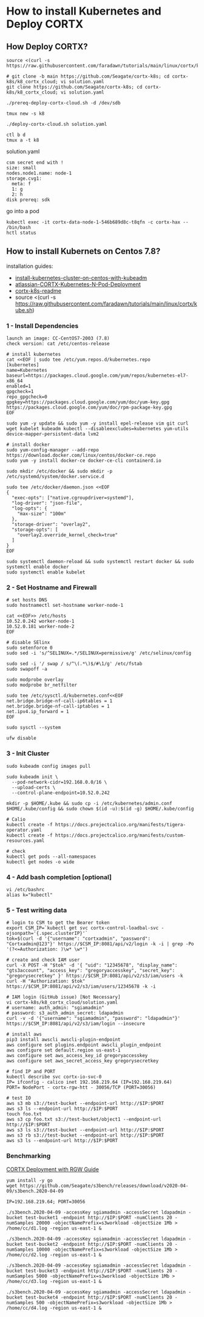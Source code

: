 # How to install Kubernetes and Deploy CORTX

## How Deploy CORTX?
```
source <(curl -s https://raw.githubusercontent.com/faradawn/tutorials/main/linux/cortx/kube.sh)

# git clone -b main https://github.com/Seagate/cortx-k8s; cd cortx-k8s/k8_cortx_cloud; vi solution.yaml
git clone https://github.com/Seagate/cortx-k8s; cd cortx-k8s/k8_cortx_cloud; vi solution.yaml

./prereq-deploy-cortx-cloud.sh -d /dev/sdb

tmux new -s k8

./deploy-cortx-cloud.sh solution.yaml

ctl b d
tmux a -t k8
```

solution.yaml
```
csm secret end with !
size: small
nodes.node1.name: node-1
storage.cvg1: 
  meta: f
  1: g
  2: h
disk prereq: sdk
```
go into a pod
```
kubectl exec -it cortx-data-node-1-546b689d8c-t8qfn -c cortx-hax -- /bin/bash
hctl status

```


## How to install Kubernets on Centos 7.8?
installation guides:
- [install-kubernetes-cluster-on-centos-with-kubeadm](https://computingforgeeks.com/install-kubernetes-cluster-on-centos-with-kubeadm/)
- [atlassian-CORTX-Kubernetes-N-Pod-Deployment](https://seagate-systems.atlassian.net/wiki/spaces/PUB/pages/754155622/CORTX+Kubernetes+N-Pod+Deployment+and+Upgrade+Document+using+Services+Framework#5.-Understanding-Management-and-S3-Endpoints-and-configuring-External-Load-balancer-service(Optional))
- [cortx-k8s-readme](https://github.com/Seagate/cortx-k8s/tree/main)
- source <(curl -s https://raw.githubusercontent.com/faradawn/tutorials/main/linux/cortx/kube.sh)

### 1 - Install Dependencies
```
launch an image: CC-CentOS7-2003 (7.8)
check version: cat /etc/centos-release

# install kubernetes 
cat <<EOF | sudo tee /etc/yum.repos.d/kubernetes.repo
[kubernetes]
name=Kubernetes
baseurl=https://packages.cloud.google.com/yum/repos/kubernetes-el7-x86_64
enabled=1
gpgcheck=1
repo_gpgcheck=0
gpgkey=https://packages.cloud.google.com/yum/doc/yum-key.gpg https://packages.cloud.google.com/yum/doc/rpm-package-key.gpg
EOF

sudo yum -y update && sudo yum -y install epel-release vim git curl wget kubelet kubeadm kubectl --disableexcludes=kubernetes yum-utils device-mapper-persistent-data lvm2

# install docker
sudo yum-config-manager --add-repo https://download.docker.com/linux/centos/docker-ce.repo
sudo yum -y install docker-ce docker-ce-cli containerd.io

sudo mkdir /etc/docker && sudo mkdir -p /etc/systemd/system/docker.service.d

sudo tee /etc/docker/daemon.json <<EOF
{
  "exec-opts": ["native.cgroupdriver=systemd"],
  "log-driver": "json-file",
  "log-opts": {
    "max-size": "100m"
  },
  "storage-driver": "overlay2",
  "storage-opts": [
    "overlay2.override_kernel_check=true"
  ]
}
EOF

sudo systemctl daemon-reload && sudo systemctl restart docker && sudo systemctl enable docker
sudo systemctl enable kubelet
```


### 2 - Set Hostname and Firewall
```
# set hosts DNS
sudo hostnamectl set-hostname worker-node-1

cat <<EOF>> /etc/hosts
10.52.0.242 worker-node-1
10.52.0.181 worker-node-2
EOF

# disable SElinx
sudo setenforce 0
sudo sed -i 's/^SELINUX=.*/SELINUX=permissive/g' /etc/selinux/config

sudo sed -i '/ swap / s/^\(.*\)$/#\1/g' /etc/fstab
sudo swapoff -a

sudo modprobe overlay
sudo modprobe br_netfilter

sudo tee /etc/sysctl.d/kubernetes.conf<<EOF
net.bridge.bridge-nf-call-ip6tables = 1
net.bridge.bridge-nf-call-iptables = 1
net.ipv4.ip_forward = 1
EOF

sudo sysctl --system

ufw disable
```

### 3 - Init Cluster
```
sudo kubeadm config images pull

sudo kubeadm init \
  --pod-network-cidr=192.168.0.0/16 \
  --upload-certs \
  --control-plane-endpoint=10.52.0.242

mkdir -p $HOME/.kube && sudo cp -i /etc/kubernetes/admin.conf $HOME/.kube/config && sudo chown $(id -u):$(id -g) $HOME/.kube/config

# Calio
kubectl create -f https://docs.projectcalico.org/manifests/tigera-operator.yaml 
kubectl create -f https://docs.projectcalico.org/manifests/custom-resources.yaml

# check
kubectl get pods --all-namespaces
kubectl get nodes -o wide
```

### 4 - Add bash completion [optional]
```
vi /etc/bashrc
alias k="kubectl"
```

### 5 - Test writing data
```
# login to CSM to get the Bearer token 
export CSM_IP=`kubectl get svc cortx-control-loadbal-svc -ojsonpath='{.spec.clusterIP}'`
tok=$(curl -d '{"username": "cortxadmin", "password": "Cortxadmin@123"}' https://$CSM_IP:8081/api/v2/login -k -i | grep -Po '(?<=Authorization: )\w* \w*')

# create and check IAM user
curl -X POST -H "$tok" -d '{ "uid": "12345678", "display_name": "gts3account", "access_key": "gregoryaccesskey", "secret_key": "gregorysecretkey" }' https://$CSM_IP:8081/api/v2/s3/iam/users -k
curl -H "Authorization: $tok" https://$CSM_IP:8081/api/v2/s3/iam/users/12345678 -k -i

# IAM login (GitHub issue) [Not Necessary]
vi cortx-k8s/k8_cortx_cloud/solution.yaml
# username: auth_admin: "sgiamadmin"
# password: s3_auth_admin_secret: ldapadmin
curl -v -d '{"username": "sgiamadmin", "password": "ldapadmin"}' https://$CSM_IP:8081/api/v2/s3/iam/login --insecure

# install aws
pip3 install awscli awscli-plugin-endpoint
aws configure set plugins.endpoint awscli_plugin_endpoint
aws configure set default.region us-east-1
aws configure set aws_access_key_id gregoryaccesskey
aws configure set aws_secret_access_key gregorysecretkey

# find IP and PORT
kubectl describe svc cortx-io-svc-0
IP= ifconfig - calico inet 192.168.219.64 (IP=192.168.219.64)
PORT= NodePort - cortx-rgw-htt - 30056/TCP (PORT=30056)

# test IO
aws s3 mb s3://test-bucket --endpoint-url http://$IP:$PORT
aws s3 ls --endpoint-url http://$IP:$PORT
touch foo.txt
aws s3 cp foo.txt s3://test-bucket/object1 --endpoint-url http://$IP:$PORT
aws s3 ls s3://test-bucket --endpoint-url http://$IP:$PORT
aws s3 rb s3://test-bucket --endpoint-url http://$IP:$PORT
aws s3 ls --endpoint-url http://$IP:$PORT
```

### Benchmarking
[CORTX Deployment with RGW Guide](https://seagate-systems.atlassian.net/wiki/spaces/PUB/pages/919765278/CORTX+Deployment+with+RGW+Community+version#S3-Bench)

```
yum install -y go
wget https://github.com/Seagate/s3bench/releases/download/v2020-04-09/s3bench.2020-04-09

IP=192.168.219.64; PORT=30056

./s3bench.2020-04-09 -accessKey sgiamadmin -accessSecret ldapadmin -bucket test-bucket1 -endpoint http://$IP:$PORT -numClients 20 -numSamples 20000 -objectNamePrefix=s3workload -objectSize 1Mb > /home/cc/d1.log -region us-east-1 &

./s3bench.2020-04-09 -accessKey sgiamadmin -accessSecret ldapadmin -bucket test-bucket2 -endpoint http://$IP:$PORT -numClients 20 -numSamples 10000 -objectNamePrefix=s3workload -objectSize 1Mb > /home/cc/d2.log -region us-east-1 &

./s3bench.2020-04-09 -accessKey sgiamadmin -accessSecret ldapadmin -bucket test-bucket3 -endpoint http://$IP:$PORT -numClients 20 -numSamples 5000 -objectNamePrefix=s3workload -objectSize 1Mb > /home/cc/d3.log -region us-east-1 &

./s3bench.2020-04-09 -accessKey sgiamadmin -accessSecret ldapadmin -bucket test-bucket4 -endpoint http://$IP:$PORT -numClients 20 -numSamples 500 -objectNamePrefix=s3workload -objectSize 1Mb > /home/cc/d4.log -region us-east-1 &
```










